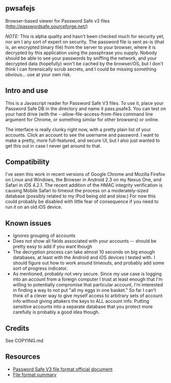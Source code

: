 pwsafejs
---
Browser-based viewer for Password Safe v3 files (http://passwordsafe.sourceforge.net/)

*NOTE:* This is alpha quality and hasn't been checked much for security yet, nor am I any sort of expert on security.  The password file is sent as-is (that is, an encrypted binary file) from the server to your browser, where it is decrypted by this application using the passphrase you supply.  Nobody should be able to see your passwords by sniffing the network, and your decrypted data (hopefully) won't be cached by the browser/OS, but I don't think I can forensically scrub secrets, and I could be missing something obvious... use at your own risk.

Intro and use
---
This is a Javascript reader for Password Safe V3 files.  To use it, place your Password Safe DB in the directory and name it pass.psafe3.  You can test on your hard drive (with the --allow-file-access-from-files command line argument for Chrome, or something similar for other browsers) or online.

The interface is really clunky right now, with a pretty plain list of your accounts.  Click an account to see the username and password.  I want to make a pretty, more full-featured, and secure UI, but I also just wanted to get this out in case I never get around to that.

Compatibility
---
I've seen this work in recent versions of Google Chrome and Mozilla Firefox on Linux and Windows, the Browser in Android 2.3 on my Nexus One, and Safari in iOS 4.2.1.  The recent addition of the HMAC integrity verification is causing Mobile Safari to timeout the process on a moderately-sized database (possibly related to my iPod being old and slow.) For now this could probably be disabled with little fear of consequence if you need to run it on an old iOS device.

Known issues
---
- Ignores grouping of accounts
- Does not show all fields associated with your accounts -- should be pretty easy to add if you want though
- The decryption process can take almost 10 seconds on big enough databases, at least with the Android and iOS devices I tested with. I should figure out how to work around timeouts, and probably add some sort of progress indicator.
- As mentioned, probably not very secure. Since my use case is logging into an account from a foreign computer I trust at least enough that I'm willing to potentially compromise that particular account, I'm interested in finding a way to not put "all my eggs in one basket." So far I can't think of a clever way to give myself access to arbitrary sets of account info without giving attakers the keys to ALL account info. Putting sensitive accounts into a separate database that you protect more carefully is probably a good idea though.

Credits
---
See COPYING.md

Resources
---
- [Password Safe V3 file format official document](http://passwordsafe.svn.sourceforge.net/viewvc/passwordsafe/trunk/pwsafe/pwsafe/docs/formatV3.txt)
- [File format summary](http://keybox.rubyforge.org/password-safe-db-format.html)
